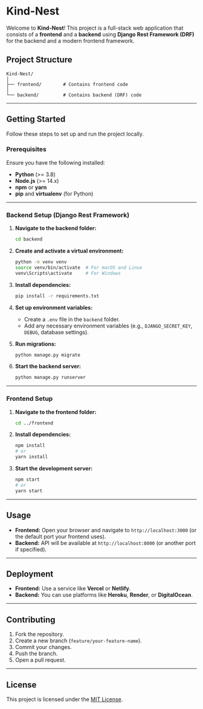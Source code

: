 # Kind-Nest

Welcome to **Kind-Nest**! This project is a full-stack web application that consists of a **frontend** and a **backend** using **Django Rest Framework (DRF)** for the backend and a modern frontend framework.

## Project Structure

```plaintext
Kind-Nest/
│
├── frontend/        # Contains frontend code
│
└── backend/         # Contains backend (DRF) code
```

---

## Getting Started

Follow these steps to set up and run the project locally.

### Prerequisites

Ensure you have the following installed:

- **Python** (>= 3.8)
- **Node.js** (>= 14.x)
- **npm** or **yarn**
- **pip** and **virtualenv** (for Python)

---

### Backend Setup (Django Rest Framework)

1. **Navigate to the backend folder:**

   ```bash
   cd backend
   ```

2. **Create and activate a virtual environment:**

   ```bash
   python -m venv venv
   source venv/bin/activate  # For macOS and Linux
   venv\Scripts\activate     # For Windows
   ```

3. **Install dependencies:**

   ```bash
   pip install -r requirements.txt
   ```

4. **Set up environment variables:**

   - Create a `.env` file in the `backend` folder.
   - Add any necessary environment variables (e.g., `DJANGO_SECRET_KEY`, `DEBUG`, database settings).

5. **Run migrations:**

   ```bash
   python manage.py migrate
   ```

6. **Start the backend server:**

   ```bash
   python manage.py runserver
   ```

---

### Frontend Setup

1. **Navigate to the frontend folder:**

   ```bash
   cd ../frontend
   ```

2. **Install dependencies:**

   ```bash
   npm install
   # or
   yarn install
   ```

3. **Start the development server:**

   ```bash
   npm start
   # or
   yarn start
   ```

---

## Usage

- **Frontend:** Open your browser and navigate to `http://localhost:3000` (or the default port your frontend uses).
- **Backend:** API will be available at `http://localhost:8000` (or another port if specified).

---

## Deployment

- **Frontend:** Use a service like **Vercel** or **Netlify**.
- **Backend:** You can use platforms like **Heroku**, **Render**, or **DigitalOcean**.

---

## Contributing

1. Fork the repository.
2. Create a new branch (`feature/your-feature-name`).
3. Commit your changes.
4. Push the branch.
5. Open a pull request.

---

## License

This project is licensed under the [MIT License](LICENSE).

